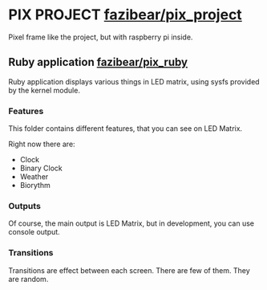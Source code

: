 # PIX PROJECT [fazibear/pix_project](https://github.com/fazibear/pix_project)

Pixel frame like the project, but with raspberry pi inside.

## Ruby application [fazibear/pix_ruby](https://github.com/fazibear/pix_ruby)

Ruby application displays various things in LED matrix, using sysfs provided by the kernel module.

### Features

This folder contains different features, that you can see on LED Matrix.

Right now there are:
 - Clock
 - Binary Clock
 - Weather
 - Biorythm

### Outputs

Of course, the main output is LED Matrix, but in development, you can use console output.

### Transitions

Transitions are effect between each screen. There are few of them. They are random.

